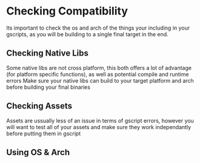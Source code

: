 # Checking Compatibility
Its important to check the os and arch of the things your including in your gscripts, as you will be building to a single final target in the end.


## Checking Native Libs
Some native libs are not cross platform, this both offers a lot of advantage (for platform specific functions), as well as potential compile and runtime errors
Make sure your native libs can build to your target platform and arch before building your final binaries

## Checking Assets
Assets are ussually less of an issue in terms of gscript errors, however you will want to test all of your assets and make sure they work independantly before putting them in gscript

## Using OS & Arch